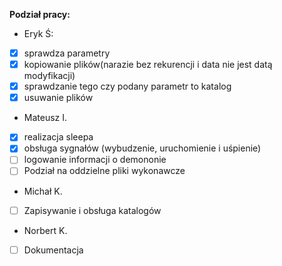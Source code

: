 **Podział pracy:**
- Eryk Ś:
- [x] sprawdza parametry 
- [x] kopiowanie plików(narazie bez rekurencji i data nie jest datą modyfikacji) 
- [x] sprawdzanie tego czy podany parametr to katalog
- [x] usuwanie plików

- Mateusz I.
- [x] realizacja sleepa 
- [x] obsługa sygnałów (wybudzenie, uruchomienie i uśpienie) 
- [ ] logowanie informacji o demononie
- [ ] Podział na oddzielne pliki wykonawcze
     
-  Michał K.
- [ ]  Zapisywanie i obsługa katalogów
 
-  Norbert K.
- [ ] Dokumentacja
